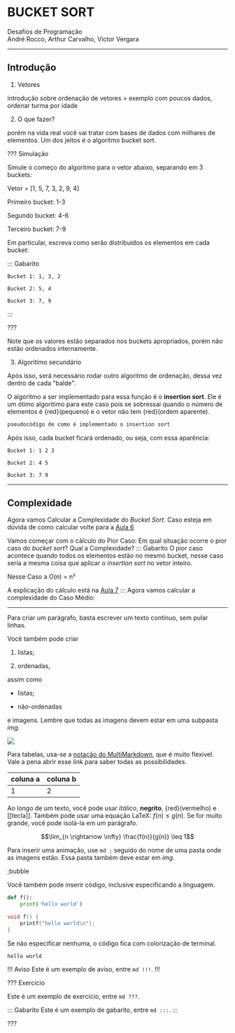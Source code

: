 BUCKET SORT
======

Desafios de Programação                         
André Rocco, Arthur Carvalho, Victor Vergara

---------

Introdução
---------

1. Vetores

introdução sobre ordenação de vetores > exemplo com poucos dados, ordenar turma por idade

2. O que fazer?

porém na vida real você vai tratar com bases de dados com milhares de elementos.
Um dos jeitos é o algoritmo bucket sort.

??? Simulação

Simule o começo do algoritmo para o vetor abaixo, separando em 3 buckets:

Vetor = [1, 5, 7, 3, 2, 9, 4]

Primeiro bucket: 1-3

Segundo bucket:  4-6

Terceiro bucket: 7-9

Em particular, escreva como serão distribuidos os elementos em cada bucket:

::: Gabarito

```
Bucket 1: 1, 3, 2

Bucket 2: 5, 4

Bucket 3: 7, 9 
```

:::

???

Note que os valores estão separados nos buckets apropriados, porém não estão ordenados internamente.

3. Algoritimo secundário

Após isso, será necessário rodar outro algoritmo de ordenação, dessa vez dentro de cada "balde". 

O algoritmo a ser implementado para essa função é o **insertion sort**. Ele é um ótimo algoritimo para este caso pois se sobressai quando o número de elementos é {red}(pequeno) e o vetor não tem {red}(ordem aparente).

``` c
pseudocódigo de como é implementado o insertion sort
```

Após isso, cada bucket ficará ordenado, ou seja, com essa aparência:

```
Bucket 1: 1 2 3

Bucket 2: 4 5

Bucket 3: 7 9
```




----------------------------
Complexidade
---------

Agora vamos Calcular a Complexidade do *Bucket Sort*.
Caso esteja em dúvida de como calcular volte para a [Aula 6](https://ensino.hashi.pro.br/desprog/aula6/index.html)

Vamos começar com o cálculo do Pior Caso:
Em qual situação ocorre o pior caso do *bucket sort*? Qual a Complexidade?
::: Gabarito
 O pior caso acontece quando todos os elementos estão no mesmo bucket, nesse caso seria a mesma coisa que aplicar o *insertion sort* no vetor inteiro.

Nesse Caso a O(n) = n²

A explicação do cálculo está na [Aula 7](https://ensino.hashi.pro.br/desprog/aula7/index.html)
:::
Agora vamos calcular a complexidade do Caso Médio:


-------------------------------
Para criar um parágrafo, basta escrever um texto contínuo, sem pular linhas.

Você também pode criar

1. listas;

2. ordenadas,

assim como

* listas;

* não-ordenadas

e imagens. Lembre que todas as imagens devem estar em uma subpasta *img*.

![](logo.png)

Para tabelas, usa-se a [notação do
MultiMarkdown](https://fletcher.github.io/MultiMarkdown-6/syntax/tables.html),
que é muito flexível. Vale a pena abrir esse link para saber todas as
possibilidades.

| coluna a | coluna b |
|----------|----------|
| 1        | 2        |

Ao longo de um texto, você pode usar *itálico*, **negrito**, {red}(vermelho) e
[[tecla]]. Também pode usar uma equação LaTeX: $f(n) \leq g(n)$. Se for muito
grande, você pode isolá-la em um parágrafo.

$$\lim_{n \rightarrow \infty} \frac{f(n)}{g(n)} \leq 1$$

Para inserir uma animação, use `md ;` seguido do nome de uma pasta onde as
imagens estão. Essa pasta também deve estar em *img*.

;bubble

Você também pode inserir código, inclusive especificando a linguagem.

``` py
def f():
    print('hello world')
```

``` c
void f() {
    printf("hello world\n");
}
```

Se não especificar nenhuma, o código fica com colorização de terminal.

```
hello world
```


!!! Aviso
Este é um exemplo de aviso, entre `md !!!`.
!!!


??? Exercício

Este é um exemplo de exercício, entre `md ???`.

::: Gabarito
Este é um exemplo de gabarito, entre `md :::`.
:::

???